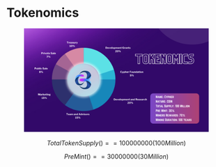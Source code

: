 # Tokenomics

<figure><img src=".gitbook/assets/Cypher Tokenomics.png" alt=""><figcaption></figcaption></figure>

$$
Total Token Supply () == 100000000 (100 Million)
$$

$$
Pre Mint () == 30000000 (30 Million)
$$

​

